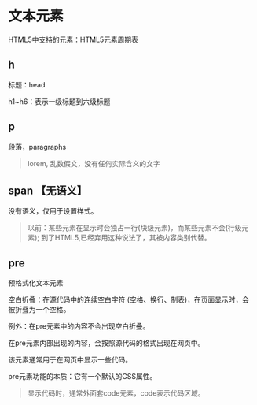 # 文本元素

HTML5中支持的元素：HTML5元素周期表

## h

标题：head

h1~h6：表示一级标题到六级标题

## p

段落，paragraphs

> lorem, 乱数假文，没有任何实际含义的文字

## span 【无语义】

没有语义，仅用于设置样式。

> 以前：某些元素在显示时会独占一行(块级元素)，而某些元素不会(行级元素); 
> 到了HTML5,已经弃用这种说法了，其被内容类别代替。

## pre

预格式化文本元素

空白折叠：在源代码中的连续空白字符 (空格、换行、制表)，在页面显示时，会被折叠为一个空格。

例外：在pre元素中的内容不会出现空白折叠。

在pre元素内部出现的内容，会按照源代码的格式出现在网页中。

该元素通常用于在网页中显示一些代码。

pre元素功能的本质：它有一个默认的CSS属性。

> 显示代码时，通常外面套code元素，code表示代码区域。